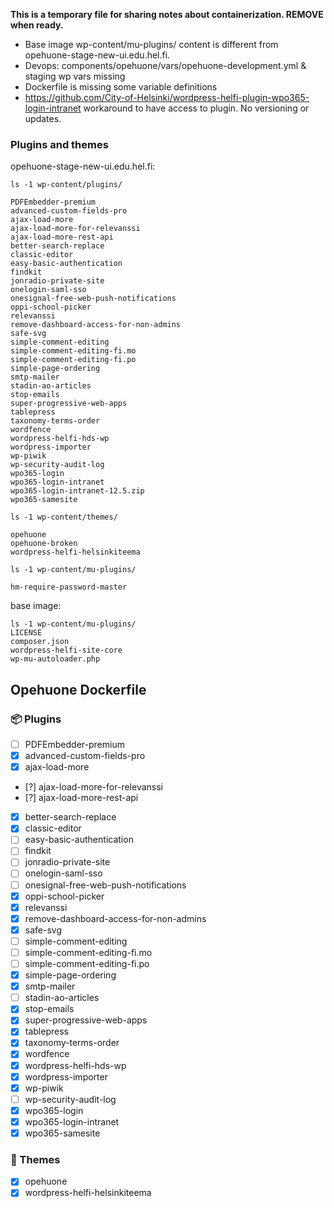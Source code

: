 **This is a temporary file for sharing notes about containerization. REMOVE when ready.**

- Base image wp-content/mu-plugins/ content is different from opehuone-stage-new-ui.edu.hel.fi.
- Devops: components/opehuone/vars/opehuone-development.yml & staging wp vars missing
- Dockerfile is missing some variable definitions
- https://github.com/City-of-Helsinki/wordpress-helfi-plugin-wpo365-login-intranet workaround to have access to plugin. No versioning or updates.

### Plugins and themes

opehuone-stage-new-ui.edu.hel.fi:

```
ls -1 wp-content/plugins/

PDFEmbedder-premium
advanced-custom-fields-pro
ajax-load-more
ajax-load-more-for-relevanssi
ajax-load-more-rest-api
better-search-replace
classic-editor
easy-basic-authentication
findkit
jonradio-private-site
onelogin-saml-sso
onesignal-free-web-push-notifications
oppi-school-picker
relevanssi
remove-dashboard-access-for-non-admins
safe-svg
simple-comment-editing
simple-comment-editing-fi.mo
simple-comment-editing-fi.po
simple-page-ordering
smtp-mailer
stadin-ao-articles
stop-emails
super-progressive-web-apps
tablepress
taxonomy-terms-order
wordfence
wordpress-helfi-hds-wp
wordpress-importer
wp-piwik
wp-security-audit-log
wpo365-login
wpo365-login-intranet
wpo365-login-intranet-12.5.zip
wpo365-samesite
```

```
ls -1 wp-content/themes/

opehuone
opehuone-broken
wordpress-helfi-helsinkiteema
```

```
ls -1 wp-content/mu-plugins/

hm-require-password-master
```

base image:

```
ls -1 wp-content/mu-plugins/
LICENSE
composer.json
wordpress-helfi-site-core
wp-mu-autoloader.php
```

## Opehuone Dockerfile

### 📦 Plugins

- [ ] PDFEmbedder-premium
- [x] advanced-custom-fields-pro
- [x] ajax-load-more
- [?] ajax-load-more-for-relevanssi
- [?] ajax-load-more-rest-api
- [x] better-search-replace
- [x] classic-editor
- [ ] easy-basic-authentication
- [ ] findkit
- [ ] jonradio-private-site
- [ ] onelogin-saml-sso
- [ ] onesignal-free-web-push-notifications
- [x] oppi-school-picker
- [x] relevanssi
- [x] remove-dashboard-access-for-non-admins
- [x] safe-svg
- [ ] simple-comment-editing
- [ ] simple-comment-editing-fi.mo
- [ ] simple-comment-editing-fi.po
- [x] simple-page-ordering
- [x] smtp-mailer
- [ ] stadin-ao-articles
- [x] stop-emails
- [x] super-progressive-web-apps
- [x] tablepress
- [x] taxonomy-terms-order
- [x] wordfence
- [x] wordpress-helfi-hds-wp
- [x] wordpress-importer
- [x] wp-piwik
- [ ] wp-security-audit-log
- [x] wpo365-login
- [x] wpo365-login-intranet
- [x] wpo365-samesite

### 🎨 Themes

- [x] opehuone
- [x] wordpress-helfi-helsinkiteema
